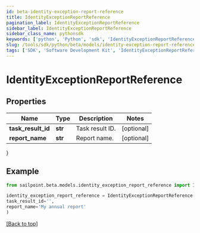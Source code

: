 ```yaml
---
id: beta-identity-exception-report-reference
title: IdentityExceptionReportReference
pagination_label: IdentityExceptionReportReference
sidebar_label: IdentityExceptionReportReference
sidebar_class_name: pythonsdk
keywords: ['python', 'Python', 'sdk', 'IdentityExceptionReportReference', 'BetaIdentityExceptionReportReference'] 
slug: /tools/sdk/python/beta/models/identity-exception-report-reference
tags: ['SDK', 'Software Development Kit', 'IdentityExceptionReportReference', 'BetaIdentityExceptionReportReference']
---
```


# IdentityExceptionReportReference


## Properties

Name | Type | Description | Notes
------------ | ------------- | ------------- | -------------
**task_result_id** | **str** | Task result ID. | [optional] 
**report_name** | **str** | Report name. | [optional] 
}

## Example

```python
from sailpoint.beta.models.identity_exception_report_reference import IdentityExceptionReportReference

identity_exception_report_reference = IdentityExceptionReportReference(
task_result_id='',
report_name='My annual report'
)

```
[[Back to top]](#) 

